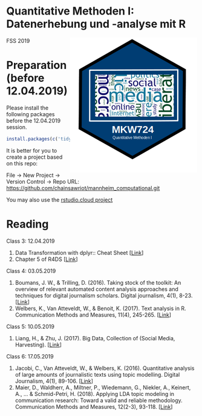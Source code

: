 # Quantitative Methoden I: Datenerhebung und -analyse mit R

<img src="data/mkw724.png" align="right" />

FSS 2019

# Preparation (before 12.04.2019)

Please install the following packages before the 12.04.2019 session.

```r
install.packages(c('tidyverse', 'rio', 'quanteda', 'rtweet', 'topicmodels', 'stm')
```

It is better for you to create a project based on this repo:

File -> New Project -> Version Control -> Repo URL: https://github.com/chainsawriot/mannheim_computational.git

You may also use the [rstudio.cloud project](https://rstudio.cloud/project/272694)

# Reading

Class 3: 12.04.2019

1. Data Transformation with dplyr:: Cheat Sheet [[Link](https://github.com/rstudio/cheatsheets/raw/master/data-transformation.pdf)]
2. Chapter 5 of R4DS [[Link](https://r4ds.had.co.nz/transform.html)]

Class 4: 03.05.2019

1. Boumans, J. W., & Trilling, D. (2016). Taking stock of the toolkit: An overview of relevant automated content analysis approaches and techniques for digital journalism scholars. Digital journalism, 4(1), 8-23. [[Link](https://www.tandfonline.com/doi/abs/10.1080/21670811.2015.1096598)]
2. Welbers, K., Van Atteveldt, W., & Benoit, K. (2017). Text analysis in R. Communication Methods and Measures, 11(4), 245-265. [[Link](https://www.tandfonline.com/doi/abs/10.1080/19312458.2017.1387238)]

Class 5: 10.05.2019

1. Liang, H., & Zhu, J. (2017). Big Data, Collection of (Social Media, Harvesting). [[Link](https://onlinelibrary.wiley.com/doi/10.1002/9781118901731.iecrm0015)]

Class 6: 17.05.2019

1. Jacobi, C., Van Atteveldt, W., & Welbers, K. (2016). Quantitative analysis of large amounts of journalistic texts using topic modelling. Digital Journalism, 4(1), 89-106. [[Link](https://www.tandfonline.com/doi/full/10.1080/21670811.2015.1093271)]
2. Maier, D., Waldherr, A., Miltner, P., Wiedemann, G., Niekler, A., Keinert, A., ... & Schmid-Petri, H. (2018). Applying LDA topic modeling in communication research: Toward a valid and reliable methodology. Communication Methods and Measures, 12(2-3), 93-118. [[Link](https://www.tandfonline.com/doi/full/10.1080/19312458.2018.1430754)]
